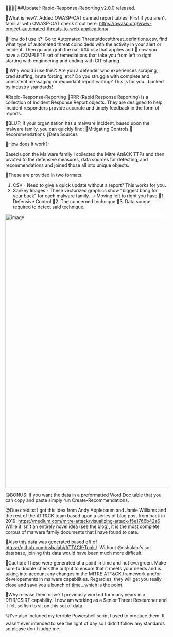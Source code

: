 🎉🎉🎉🎉##Update!:  Rapid-Response-Reporting v2.0.0 released.  

🧐What is new?:  Added OWASP-OAT canned report tables!  First if you aren't familiar with OWASP-OAT check it out here:  https://owasp.org/www-project-automated-threats-to-web-applications/

🧠How do i use it?: Go to Automated Threats\docs\threat_definitions.csv, find what type of automated threat coincideds with the activity in your alert or incident.  Then go and grab the oat-###.csv that applies and 🥷 now you have a COMPLETE set of remediations that take you from left to right starting with engineering and ending with CIT sharing.

🤖:Why would i use this?:  Are you a defender who experiences scraping, cred stuffing, brute forcing, etc?  Do you struggle with complete and consistent messaging or redundant report writing? This is for you...backed by industry standards!


#Rapid-Response-Reporting
🔮RRR (Rapid Response Reporting) is a collection of Incident Response Report objects.  They are designed to help incident responders provide accurate and timely feedback in the form of reports.

🤠BLUF:  If your organization has a malware incident, based upon the malware family, you can quickly find:
🚨Mitigating Controls
🥳Recommendations
🚩Data Sources

🧐How does it work?:

Based upon the Malware family I collected the Mitre Att&CK TTPs and then pivoted to the defensive measures, data sources for detecting, and recommendations and joined those all into unique objects.

🤌These are provided in two formats:
1. CSV -  Need to give a quick update without a report?  This works for you.
2. Sankey Images - These vectorized graphics show "biggest bang for your buck" for each malware family.
  -> Moving left to right you have 🥇1. Defensive Control 🥈2. The concerned technique 🥉3. Data source required to detect said technique.
  
  <img width="851" alt="image" src="https://user-images.githubusercontent.com/93224853/160142902-57bf7b39-8646-4155-9da8-657d9b390f4d.png">


🙃BONUS: If you want the data in a preformatted Word Doc table that you can copy and paste simply run Create-Recommendations.

😍Due credits:  I got this idea from Andy Applebaum and Jamie Williams and the rest of the ATT&CK team based upon a series of blog post from back in 2019:
https://medium.com/mitre-attack/visualizing-attack-f5e1766b42a6 While it isn't an entirely novel idea (see the blog), it is the most complete corpus of malware family documents that I have found to date.

🤝Also this data was generated based off of https://github.com/nshalabi/ATTACK-Tools/.  Without @nshalabi's sql database, joining this data would have been much more difficult.

🚧Caution:
These were generated at a point in time and not evergreen.  Make sure to double check the output to ensure that it meets your needs and is taking into account any changes in the MITRE ATT&CK framework and/or developements in malware capabilities.  Regardles, they will get you really close and save you a bunch of time...which is the point.

🗿Why release them now:?
I previously worked for many years in a DFIR/CSIRT capability.  I now am working as a Senior Threat Researcher and it felt selfish to sit on this set of data.

👎I've also included my terrible Powershell script I used to produce them. It wasn't ever intended to see the light of day so I didn't follow any standards so please don't judge me.
